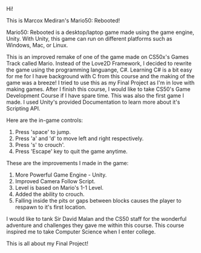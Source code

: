 Hi!

This is Marcox Mediran's Mario50: Rebooted!

Mario50: Rebooted is a desktop/laptop game made using the game engine, Unity.
With Unity, this game can run on different platforms such as Windows, Mac, or Linux.

This is an improved remake of one of the game made on CS50x's Games Track called Mario.
Instead of the Love2D Framework, I decided to rewrite the game using the programming languange, C#.
Learning C# is a bit easy for me for I have background with C from this course and the making of the game was a breeze!
I tried to use this as my Final Project as I'm in love with making games.
After I finish this course, I would like to take CS50's Game Development Course if I have spare time.
This was also the first game I made. I used Unity's provided Documentation to learn more about it's Scripting API.

Here are the in-game controls:
1. Press 'space' to jump.
2. Press 'a' and 'd' to move left and right respectively.
3. Press 's' to crouch'.
4. Press 'Escape' key to quit the game anytime.

These are the improvements I made in the game:
1. More Powerful Game Engine - Unity.
2. Improved Camera Follow Script.
3. Level is based on Mario's 1-1 Level.
4. Added the ability to crouch.
5. Falling inside the pits or gaps between blocks causes the player to respawn to it's first location.

I would like to tank Sir David Malan and the CS50 staff for the wonderful adventure and challenges they gave me within this course.
This course inspired me to take Computer Science when I enter college.

This is all about my Final Project!

